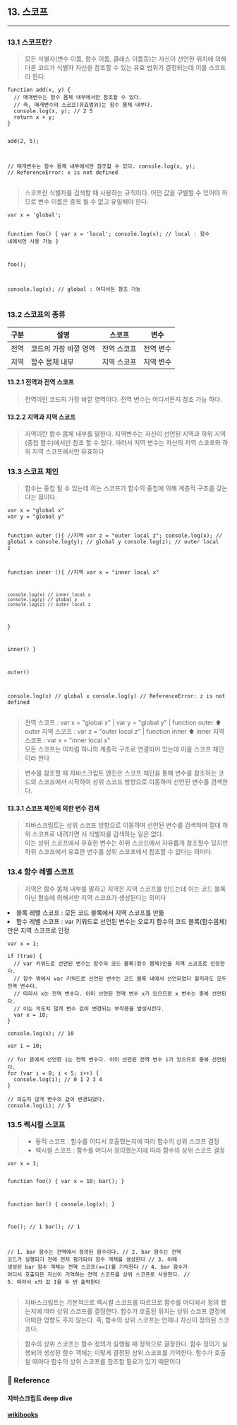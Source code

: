 <h2 id="13-스코프">13. 스코프</h2>
<hr />
<h3 id="131-스코프란">13.1 스코프란?</h3>
<blockquote>
<p>모든 식별자(변수 이름, 함수 이름, 클래스 이름등)는 자신이 선언한 위치에 의해 다른 코드가 식별자 자신을 참조할 수 있는 유효 범위가 결정되는데 이를 스코프라 한다.</p>
</blockquote>
<pre><code class="language-js">function add(x, y) {
  // 매개변수는 함수 몸체 내부에서만 참조할 수 있다.
  // 즉, 매개변수의 스코프(유효범위)는 함수 몸체 내부다.
  console.log(x, y); // 2 5
  return x + y;
}

add(2, 5);

// 매개변수는 함수 몸체 내부에서만 참조할 수 있다.
console.log(x, y); // ReferenceError: x is not defined</code></pre>
<blockquote>
<p>스코프란 식별자를 검색할 때 사용하는 규칙이다. 어떤 값을 구별할 수 있어야 하므로 변수 이름은 중복 될 수 없고 유일해야 한다.</p>
</blockquote>
<pre><code class="language-js">var x = 'global';

function foo() {
  var x = 'local';
  console.log(x); // local : 함수 내에서만 사용 가능
}

foo();

console.log(x); // global : 어디서든 참조 가능</code></pre>
<h3 id="132-스코프의-종류">13.2 스코프의 종류</h3>
<table>
<thead>
<tr>
<th>구분</th>
<th>설명</th>
<th>스코프</th>
<th>변수</th>
</tr>
</thead>
<tbody><tr>
<td>전역</td>
<td>코드의 가장 바깥 영역</td>
<td>전역 스코프</td>
<td>전역 변수</td>
</tr>
<tr>
<td>지역</td>
<td>함수 몸체 내부</td>
<td>지역 스코프</td>
<td>지역 변수</td>
</tr>
</tbody></table>
<h4 id="1321-전역과-전역-스코프">13.2.1 전역과 전역 스코프</h4>
<blockquote>
<p>전역이란 코드의 가장 바깥 영역이다. 전역 변수는 어디서든지 참조 가능 하다.</p>
</blockquote>
<h4 id="1322-지역과-지역-스코프">13.2.2 지역과 지역 스코프</h4>
<blockquote>
<p>지역이란 함수 몸체 내부를 말한다. 지역변수는 자신이 선언된 지역과 하위 지역(중첩 함수)에서만 참조 할 수 있다. 따라서 지역 변수는 자신의 지역 스코프와 하위 지역 스코프에서만 유효하다</p>
</blockquote>
<h3 id="133-스코프-체인">13.3 스코프 체인</h3>
<blockquote>
<p>함수는 중첩 될 수 있는데 이는 스코프가 함수의 중첩에 의해 계층적 구조를 갖는다는 점이다.</p>
</blockquote>
<pre><code class="language-js">var x = &quot;global x&quot;
var y = &quot;global y&quot;

function outer (){ //지역
  var z = &quot;outer local z&quot;;
  console.log(x); // global x
  console.log(y); // global y
  console.log(z); // outer local z

  function inner (){ //지역
    var x = &quot;inner local x&quot;

    console.log(x) // inner local x
    console.log(y) // global y
    console.log(z) // outer local z
  }

  inner()
}

outer()

console.log(x) // global x
console.log(y) // ReferenceError: z is not defined</code></pre>
<blockquote>
<p>전역 스코프 : var x = &quot;global x&quot; | var y = &quot;global y&quot; | function outer
⬆
outer 지역 스코프 :  var z = &quot;outer local z&quot; | function inner
⬆
inner 지역 스코프 :   var x = &quot;inner local x&quot; <br />
모든 스코프는 이처럼 하나의 계층적 구조로 연결되어 있는데 이를 스코프 체인이라 한다</p>
</blockquote>
<blockquote>
<p>변수를 참조할 때 자바스크립트 엔진은 스코프 체인을 통해 변수를 참조하는 코드의 스코프에서 시작하여 상위 스코프 방향으로 이동하며 선언된 변수를 검색한다.</p>
</blockquote>
<h4 id="1331-스코프-체인에-의한-변수-검색">13.3.1 스코프 체인에 의한 변수 검색</h4>
<blockquote>
<p>자바스크립트는 상위 스코프 방향으로 이동하며 선언된 변수를 검색하며 절대 하위 스코프로 내려가면 서 식별자를 검색하는 일은 없다.<br /> 
이는 상위 스코프에서 유효한 변수는 하위 스코프에서 자유롭게 참조할수 있지만 하위 스코프에서 유효한 변수를 상위 스코프에서 참조할 수 없다는 의미다.</p>
</blockquote>
<h3 id="134-함수-레벨-스코프">13.4 함수 레벨 스코프</h3>
<blockquote>
<p>지역은 함수 몸체 내부를 말하고 지역은 지역 스코프를 만드는데 이는 코드 블록 아닌 함숭에 의해서만 지역 스코프가 생성된다는 의미다</p>
</blockquote>
<blockquote>
<ul>
</blockquote>
<li>블록 레벨 스코프 : 모든 코드 블록에서 지역 스코프를 만듦
<li>함수 레벨 스코프 : var 키워드로 선언된 변수는 오로지 함수의 코드 블록(함수몸체)만은 지역 스코프로 인정
</ul>

<pre><code class="language-js">var x = 1;

if (true) {
  // var 키워드로 선언된 변수는 함수의 코드 블록(함수 몸체)만을 지역 스코프로 인정한다.
  // 함수 밖에서 var 키워드로 선언된 변수는 코드 블록 내에서 선언되었다 할지라도 모두 전역 변수다.
  // 따라서 x는 전역 변수다. 이미 선언된 전역 변수 x가 있으므로 x 변수는 중복 선언된다.
  // 이는 의도치 않게 변수 값이 변경되는 부작용을 발생시킨다.
  var x = 10;
}

console.log(x); // 10</code></pre>
<pre><code class="language-js">var i = 10;

// for 문에서 선언한 i는 전역 변수다. 이미 선언된 전역 변수 i가 있으므로 중복 선언된다.
for (var i = 0; i &lt; 5; i++) {
  console.log(i); // 0 1 2 3 4
}

// 의도치 않게 변수의 값이 변경되었다.
console.log(i); // 5</code></pre>
<h3 id="135-렉시컬-스코프">13.5 렉시컬 스코프</h3>
<blockquote>
<ul>
  <li> 동적 스코프 : 함수를 어디서 호출했는지에 따라 함수의 상위 스코프 결정
  <li> 렉시컬 스코프 : 함수를 어디서 정의했는지에 따라 함수의 상위 스코프 결정
  </ul>
</blockquote>
<pre><code class="language-js">var x = 1;

function foo() {
  var x = 10;
  bar();
}

function bar() {
  console.log(x);
}

foo(); // 1
bar(); // 1

// 1. bar 함수는 전역에서 정의된 함수이다.
// 2. bar 함수는 전역 코드가 실행되기 전에 먼저 평가되어 함수 객체를 생성한다
// 3. 이때 생성된 bar 함수 객체는 전역 스코프(x=1)를 기억한다
// 4. bar 함수가 어디서 호출되든 자신이 기억하는 전역 스코프를 상위 스코프로 사용한다.
// 5. 따라서 x의 값 1을 두 번 출력한다</code></pre>
<blockquote>
<p>자바스크립트는 기본적으로 렉시컬 스코프를 따르므로 함수를 어디에서 정의 했는지에 따라 상위 스코프를 결정한다. 함수가 호출된 위치는 상위 스코프 결정에 어떠한 영향도 주지 않는다. 즉, 함수의 상위 스코프는 언제나 자신이 정의된 스코프다.</p>
</blockquote>
<blockquote>
<p>함수의 상위 스코프는 함수 정의가 실행될 때 정적으로 결정한다. 함수 정의가 실행되어 생성된 함수 객체는 이렇게 결정된 상위 스코프를 기억한다. 함수가 호출될 때마다 함수의 상위 스코프를 참조할 필요가 있기 때문이다</p>
</blockquote>
<h3 id="📄-reference">📄 Reference</h3>
<h4 id="자바스크립트-deep-dive">자바스크립트 deep dive</h4>
<h4 id="wikibooks"><a href="https://github.com/wikibook/mjs/blob/master/13.md">wikibooks</a></h4>